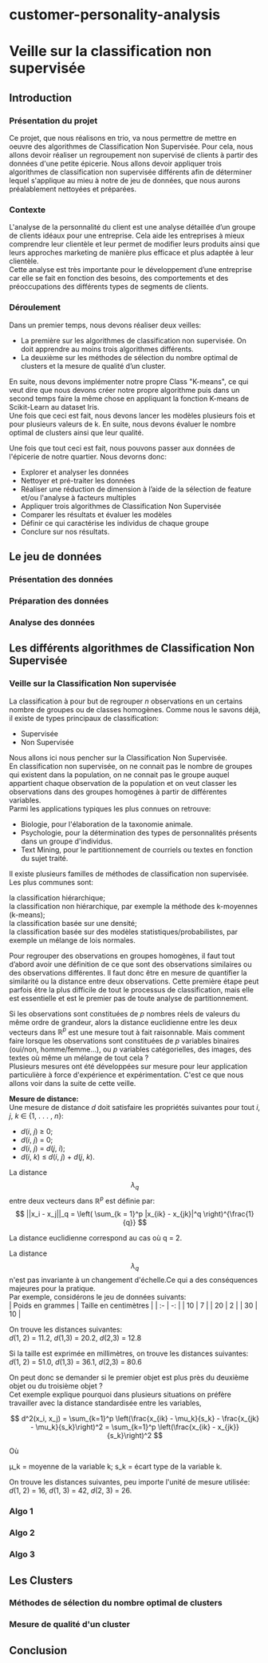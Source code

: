 # customer-personality-analysis

# Veille sur la classification non supervisée  
## Introduction  
### Présentation du projet  
Ce projet, que nous réalisons en trio, va nous permettre de mettre en oeuvre des algorithmes de Classification Non Supervisée. Pour cela, nous allons devoir réaliser un regroupement non supervisé de clients à partir des données d'une petite épicerie. Nous allons devoir appliquer trois algorithmes de classification non supervisée différents afin de déterminer lequel s'applique au mieu à notre de jeu de données, que nous aurons préalablement nettoyées et préparées.  

### Contexte  
L'analyse de la personnalité du client est une analyse détaillée d’un groupe de clients idéaux pour une entreprise. Cela aide les entreprises à mieux comprendre leur clientèle et leur permet de modifier leurs produits ainsi que leurs
approches marketing de manière plus efficace et plus adaptée à leur clientèle.  
Cette analyse est très importante pour le développement d’une entreprise car elle se fait en fonction des besoins, des comportements et des préoccupations des différents types de segments de clients.  

### Déroulement  
Dans un premier temps, nous devons réaliser deux veilles:  
- La première sur les algorithmes de classification non supervisée. On doit apprendre au moins trois algorithmes différents.  
- La deuxième sur les méthodes de sélection du nombre optimal de clusters et la mesure de qualité d’un cluster.  

En suite, nous devons implémenter notre propre Class "K-means", ce qui veut dire que nous devons créer notre propre algorithme puis dans un second temps faire la même chose en appliquant la fonction K-means de Scikit-Learn au dataset Iris.  
Une fois que ceci est fait, nous devons lancer les modèles plusieurs fois et pour plusieurs valeurs de k. En suite, nous devons évaluer le nombre optimal de clusters ainsi que leur qualité.  

Une fois que tout ceci est fait, nous pouvons passer aux données de l'épicerie de notre quartier. Nous devorns donc:  
- Explorer et analyser les données  
- Nettoyer et pré-traiter les données  
- Réaliser une réduction de dimension à l’aide de la sélection de feature et/ou l'analyse à facteurs multiples  
- Appliquer trois algorithmes de Classification Non Supervisée  
- Comparer les résultats et évaluer les modèles  
- Définir ce qui caractérise les individus de chaque groupe  
- Conclure sur nos résultats.  


## Le jeu de données  
### Présentation des données  

### Préparation des données  

### Analyse des données  

## Les différents algorithmes de Classification Non Supervisée  
### Veille sur la Classification Non supervisée  
La classification à pour but de regrouper _n_ observations en un certains nombre de groupes ou de classes homogènes. Comme nous le savons déjà, il existe de types principaux de classification:  
- Supervisée  
- Non Supervisée  

Nous allons ici nous pencher sur la Classification Non Supervisée.  
En classification non supervisée, on ne connait pas le nombre de groupes qui existent dans la population, on ne connait pas le groupe auquel appartient chaque observation de la population et on veut classer les observations dans des groupes homogènes à partir de différentes variables.  
Parmi les applications typiques les plus connues on retrouve:  
- Biologie, pour l'élaboration de la taxonomie animale.  
- Psychologie, pour la détermination des types de personnalités présents dans un groupe d'individus.  
- Text Mining, pour le partitionnement de courriels ou textes en fonction du sujet traité.  

Il existe plusieurs familles de méthodes de classification non supervisée. Les plus communes sont:  

la classification hiérarchique;  
la classification non hiérarchique, par exemple la méthode des k-moyennes (k-means);  
la classification basée sur une densité;  
la classification basée sur des modèles statistiques/probabilistes, par exemple un mélange de lois normales.  

Pour regrouper des observations en groupes homogènes, il faut tout d’abord avoir une définition de ce que sont des observations similaires ou des observations différentes. Il faut donc être en mesure de quantifier la similarité ou la distance entre deux observations. Cette première étape peut parfois être la plus difficile de tout le processus de classification, mais elle est essentielle et est le premier pas de toute analyse de partitionnement.  

Si les observations sont constituées de _p_ nombres réels de valeurs du même ordre de grandeur, alors la distance euclidienne entre les deux vecteurs dans $\mathbb{R}^p$ est une mesure tout à fait raisonnable. Mais comment faire lorsque les observations sont constituées de _p_ variables binaires (oui/non, homme/femme...), ou _p_ variables catégorielles, des images, des textes où même un mélange de tout cela ?  
Plusieurs mesures ont été développées sur mesure pour leur application particulière à force d'expérience et expérimentation. C'est ce que nous allons voir dans la suite de cette veille.  

**Mesure de distance:**  
Une mesure de distance _d_ doit satisfaire les propriétés suivantes pour tout _i_, _j_, _k_ $\in$ {1, . . . , _n_}:  
- _d_(_i_, _j_) $\geq$ 0;  
- _d_(_i_, _j_) = 0;  
- _d_(_i_, _j_) = _d_(_j_, _i_);  
- _d_(_i_, _k_) $\leq$ _d_(_i_, _j_) + _d_(_j_, _k_).  

La distance $$\lambda_q$$ entre deux vecteurs dans $\mathbb{R}^p$ est définie par:  
$$
||x_i - x_j||_q = \left( \sum_{k = 1}^p |x_{ik} - x_{jk}|^q \right)^{\frac{1}{q}}
$$
 
La distance euclidienne correspond au cas où q = 2.  

La distance $$\lambda_q$$ n'est pas invariante à un changement d'échelle.Ce qui a des conséquences majeures pour la pratique.  
Par exemple, considérons le jeu de données suivants:  
| Poids en grammes | Taille en centimètres |
| :- | -: |
| 10 | 7 |
| 20 | 2 |
| 30 | 10 |  

On trouve les distances suivantes:  
_d_(1, 2) = 11.2, _d_(1,3) = 20.2, _d_(2,3) = 12.8  

Si la taille est exprimée en millimètres, on trouve les distances suivantes:  
_d_(1, 2) = 51.0, _d_(1,3) = 36.1, _d_(2,3) = 80.6  

On peut donc se demander si le premier objet est plus près du deuxième objet ou du troisième objet ?  
Cet exemple explique pourquoi dans plusieurs situations on préfère travailler avec la distance standardisée entre les variables,  

$$
d^2(x_i, x_j) = \sum_{k=1}^p \left(\frac{x_{ik} - \mu_k}{s_k} - \frac{x_{jk} - \mu_k}{s_k}\right)^2 = \sum_{k=1}^p \left(\frac{x_{ik} - x_{jk}}{s_k}\right)^2
$$


Où  

µ_k = moyenne de la variable k; s_k = écart type de la variable k.  

On trouve les distances suivantes, peu importe l'unité de mesure utilisée:  
_d_(1, 2) = 16, _d_(1, 3) = 42, _d_(2, 3) = 26.

### Algo 1  

### Algo 2  

### Algo 3  

## Les Clusters  

### Méthodes de sélection du nombre optimal de clusters  

### Mesure de qualité d'un cluster  




## Conclusion
